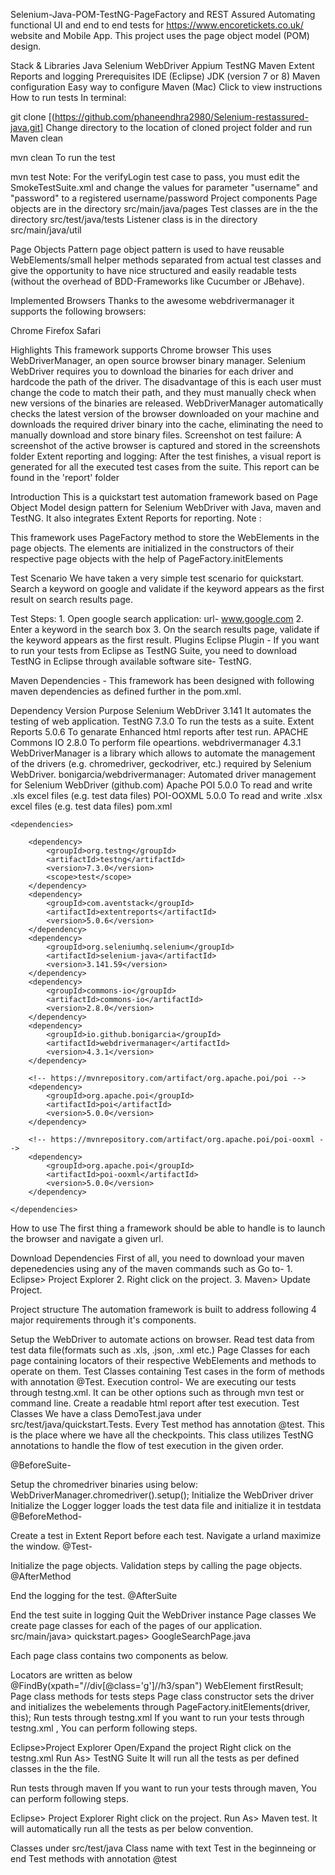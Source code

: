 Selenium-Java-POM-TestNG-PageFactory and REST Assured
Automating functional UI and end to end tests for https://www.encoretickets.co.uk/ website and Mobile App. This project uses the page object model (POM) design.

Stack & Libraries
Java
Selenium WebDriver
Appium
TestNG
Maven
Extent Reports and logging
Prerequisites
IDE (Eclipse)
JDK (version 7 or 8)
Maven configuration
Easy way to configure Maven (Mac)
Click to view instructions
How to run tests
In terminal:

git clone [(https://github.com/phaneendhra2980/Selenium-restassured-java.git]
Change directory to the location of cloned project folder and run Maven clean

mvn clean
To run the test

mvn test
Note: For the verifyLogin test case to pass, you must edit the SmokeTestSuite.xml and change the values for parameter "username" and "password" to a registered username/password
Project components
Page objects are in the directory src/main/java/pages
Test classes are in the the directory src/test/java/tests
Listener class is in the directory src/main/java/util


Page Objects Pattern
page object pattern is used to have reusable WebElements/small helper methods separated from actual test classes and give the opportunity to have nice structured and easily readable tests (without the overhead of BDD-Frameworks like Cucumber or JBehave).


Implemented Browsers
Thanks to the awesome webdrivermanager it supports the following browsers:

Chrome
Firefox
Safari


Highlights
This framework supports Chrome browser
This uses WebDriverManager, an open source browser binary manager. Selenium WebDriver requires you to download the binaries for each driver and hardcode the path of the driver. The disadvantage of this is each user must change the code to match their path, and they must manually check when new versions of the binaries are released. WebDriverManager automatically checks the latest version of the browser downloaded on your machine and downloads the required driver binary into the cache, eliminating the need to manually download and store binary files.
Screenshot on test failure: A screenshot of the active browser is captured and stored in the screenshots folder
Extent reporting and logging: After the test finishes, a visual report is generated for all the executed test cases from the suite. This report can be found in the 'report' folder

Introduction
This is a quickstart test automation framework based on Page Object Model design pattern for Selenium WebDriver with Java, maven and TestNG. It also integrates Extent Reports for reporting. Note :

This framework uses PageFactory method to store the WebElements in the page objects. The elements are initialized in the constructors of their respective page objects with the help of PageFactory.initElements

Test Scenario
We have taken a very simple test scenario for quickstart. Search a keyword on google and validate if the keyword appears as the first result on search results page.

Test Steps:
	1. Open google search application: url- www.google.com
	2. Enter a keyword in the search box
	3. On the search results page, validate if the keyword appears as the first result.
Plugins
Eclipse Plugin - If you want to run your tests from Eclipse as TestNG Suite, you need to download TestNG in Eclipse through available software site- TestNG.

Maven Dependencies - This framework has been designed with following maven dependencies as defined further in the pom.xml.

Dependency	Version	Purpose
Selenium WebDriver	3.141	It automates the testing of web application.
TestNG	7.3.0	To run the tests as a suite.
Extent Reports	5.0.6	To genarate Enhanced html reports after test run.
APACHE Commons IO	2.8.0	To perform file opeartions.
webdrivermanager	4.3.1	WebDriverManager is a library which allows to automate the management of the drivers (e.g. chromedriver, geckodriver, etc.) required by Selenium WebDriver. bonigarcia/webdrivermanager: Automated driver management for Selenium WebDriver (github.com)
Apache POI	5.0.0	To read and write .xls excel files (e.g. test data files)
POI-OOXML	5.0.0	To read and write .xlsx excel files (e.g. test data files)
pom.xml

	<dependencies>

		<dependency>
			<groupId>org.testng</groupId>
			<artifactId>testng</artifactId>
			<version>7.3.0</version>
			<scope>test</scope>
		</dependency>
		<dependency>
			<groupId>com.aventstack</groupId>
			<artifactId>extentreports</artifactId>
			<version>5.0.6</version>
		</dependency>
		<dependency>
			<groupId>org.seleniumhq.selenium</groupId>
			<artifactId>selenium-java</artifactId>
			<version>3.141.59</version>
		</dependency>
		<dependency>
			<groupId>commons-io</groupId>
			<artifactId>commons-io</artifactId>
			<version>2.8.0</version>
		</dependency>
		<dependency>
			<groupId>io.github.bonigarcia</groupId>
			<artifactId>webdrivermanager</artifactId>
			<version>4.3.1</version>
		</dependency>

		<!-- https://mvnrepository.com/artifact/org.apache.poi/poi -->
		<dependency>
			<groupId>org.apache.poi</groupId>
			<artifactId>poi</artifactId>
			<version>5.0.0</version>
		</dependency>

		<!-- https://mvnrepository.com/artifact/org.apache.poi/poi-ooxml -->
		<dependency>
			<groupId>org.apache.poi</groupId>
			<artifactId>poi-ooxml</artifactId>
			<version>5.0.0</version>
		</dependency>

	</dependencies>
How to use
The first thing a framework should be able to handle is to launch the browser and navigate a given url.

Download Dependencies
First of all, you need to download your maven depenedencies using any of the maven commands such as Go to- 1. Eclipse> Project Explorer 2. Right click on the project. 3. Maven> Update Project.

Project structure
The automation framework is built to address following 4 major requirements through it's components.

Setup the WebDriver to automate actions on browser.
Read test data from test data file(formats such as .xls, .json, .xml etc.)
Page Classes for each page containing locators of their respective WebElements and methods to operate on them.
Test Classes containing Test cases in the form of methods with annotation @Test.
Execution control- We are executing our tests through testng.xml. It can be other options such as through mvn test or command line.
Create a readable html report after test execution.
Test Classes
We have a class DemoTest.java under src/test/java/quickstart.Tests. Every Test method has annotation @test. This is the place where we have all the checkpoints. This class utilizes TestNG annotations to handle the flow of test execution in the given order.

@BeforeSuite-

Setup the chromedriver binaries using below: WebDriverManager.chromedriver().setup();
Initialize the WebDriver driver
Initialize the Logger logger
loads the test data file and initialize it in testdata
@BeforeMethod-

Create a test in Extent Report before each test.
Navigate a urland maximize the window.
@Test-

Initialize the page objects.
Validation steps by calling the page objects.
@AfterMethod

End the logging for the test.
@AfterSuite

End the test suite in logging
Quit the WebDriver instance
Page classes
We create page classes for each of the pages of our application. src/main/java> quickstart.pages> GoogleSearchPage.java

Each page class contains two components as below.

Locators are written as below
	@FindBy(xpath="//div[@class='g']//h3/span")
	WebElement firstResult;
Page class methods for tests steps
Page class constructor sets the driver and initializes the webelements through
	PageFactory.initElements(driver, this);
Run tests through testng.xml
If you want to run your tests through testng.xml , You can perform following steps.

Eclipse>Project Explorer
Open/Expand the project
Right click on the testng.xml
Run As> TestNG Suite
It will run all the tests as per defined classes in the the file.

Run tests through maven
If you want to run your tests through maven, You can perform following steps.

Eclipse> Project Explorer
Right click on the project.
Run As> Maven test.
It will automatically run all the tests as per below convention.

Classes under src/test/java
Class name with text Test in the beginneing or end
Test methods with annotation @test
